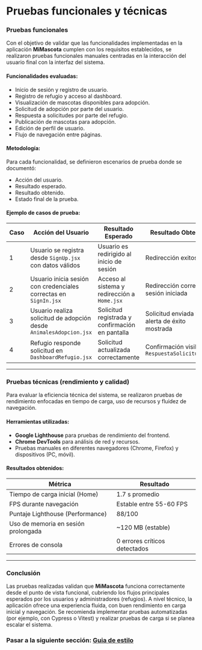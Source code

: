 # Pruebas funcionales y técnicas

### Pruebas funcionales

Con el objetivo de validar que las funcionalidades implementadas en la aplicación **MiMascota** cumplen con los requisitos establecidos, se realizaron pruebas funcionales manuales centradas en la interacción del usuario final con la interfaz del sistema.

#### Funcionalidades evaluadas:

- Inicio de sesión y registro de usuario.
- Registro de refugio y acceso al dashboard.
- Visualización de mascotas disponibles para adopción.
- Solicitud de adopción por parte del usuario.
- Respuesta a solicitudes por parte del refugio.
- Publicación de mascotas para adopción.
- Edición de perfil de usuario.
- Flujo de navegación entre páginas.

#### Metodología:

Para cada funcionalidad, se definieron escenarios de prueba donde se documentó:

- Acción del usuario.
- Resultado esperado.
- Resultado obtenido.
- Estado final de la prueba.

#### Ejemplo de casos de prueba:

| Caso | Acción del Usuario | Resultado Esperado | Resultado Obtenido | Estado |
|------|---------------------|---------------------|---------------------|--------|
| 1 | Usuario se registra desde `SignUp.jsx` con datos válidos | Usuario es redirigido al inicio de sesión | Redirección exitosa | Aprobado |
| 2 | Usuario inicia sesión con credenciales correctas en `SignIn.jsx` | Acceso al sistema y redirección a `Home.jsx` | Redirección correcta y sesión iniciada | Aprobado |
| 3 | Usuario realiza solicitud de adopción desde `AnimalesAdopcion.jsx` | Solicitud registrada y confirmación en pantalla | Solicitud enviada y alerta de éxito mostrada | Aprobado |
| 4 | Refugio responde solicitud en `DashboardRefugio.jsx` | Solicitud actualizada correctamente | Confirmación visible en `RespuestaSolicitud.jsx` | Aprobado |

---

### Pruebas técnicas (rendimiento y calidad)

Para evaluar la eficiencia técnica del sistema, se realizaron pruebas de rendimiento enfocadas en tiempo de carga, uso de recursos y fluidez de navegación.

#### Herramientas utilizadas:

- **Google Lighthouse** para pruebas de rendimiento del frontend.
- **Chrome DevTools** para análisis de red y recursos.
- Pruebas manuales en diferentes navegadores (Chrome, Firefox) y dispositivos (PC, móvil).

#### Resultados obtenidos:

| Métrica | Resultado |
|---------|-----------|
| Tiempo de carga inicial (Home) | 1.7 s promedio |
| FPS durante navegación | Estable entre 55-60 FPS |
| Puntaje Lighthouse (Performance) | 88/100 |
| Uso de memoria en sesión prolongada | ~120 MB (estable) |
| Errores de consola | 0 errores críticos detectados |

---

### Conclusión

Las pruebas realizadas validan que **MiMascota** funciona correctamente desde el punto de vista funcional, cubriendo los flujos principales esperados por los usuarios y administradores (refugios). A nivel técnico, la aplicación ofrece una experiencia fluida, con buen rendimiento en carga inicial y navegación. Se recomienda implementar pruebas automatizadas (por ejemplo, con Cypress o Vitest) y realizar pruebas de carga si se planea escalar el sistema.



### Pasar a la siguiente sección: [Guia de estilo](11-guia-de-estilo.md)